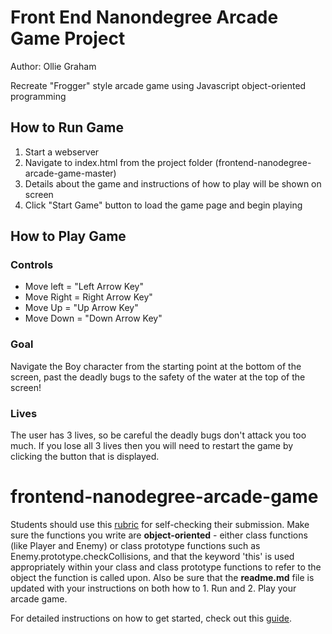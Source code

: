 # Front End Nanondegree Arcade Game Project

Author: Ollie Graham

Recreate "Frogger" style arcade game using Javascript object-oriented programming

## How to Run Game
1. Start a webserver
2. Navigate to index.html from the project folder (frontend-nanodegree-arcade-game-master)
3. Details about the game and instructions of how to play will be shown on screen
4. Click "Start Game" button to load the game page and begin playing

## How to Play Game

### Controls

* Move left = "Left Arrow Key"
* Move Right = Right Arrow Key"
* Move Up = "Up Arrow Key"
* Move Down = "Down Arrow Key"

### Goal
Navigate the Boy character from the starting point at the bottom of the screen, past the deadly bugs to the safety of the water at the top of the screen!

### Lives

The user has 3 lives, so be careful the deadly bugs don't attack you too much. If you lose all 3 lives then you will need to restart the game by clicking the button that is displayed.


frontend-nanodegree-arcade-game
===============================

Students should use this [rubric](https://review.udacity.com/#!/projects/2696458597/rubric) for self-checking their submission. Make sure the functions you write are **object-oriented** - either class functions (like Player and Enemy) or class prototype functions such as Enemy.prototype.checkCollisions, and that the keyword 'this' is used appropriately within your class and class prototype functions to refer to the object the function is called upon. Also be sure that the **readme.md** file is updated with your instructions on both how to 1. Run and 2. Play your arcade game.

For detailed instructions on how to get started, check out this [guide](https://docs.google.com/document/d/1v01aScPjSWCCWQLIpFqvg3-vXLH2e8_SZQKC8jNO0Dc/pub?embedded=true).
